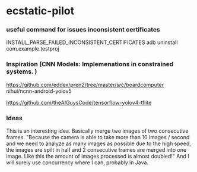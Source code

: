 # ecstatic-pilot



### useful command for issues inconsistent certificates 
INSTALL_PARSE_FAILED_INCONSISTENT_CERTIFICATES
adb uninstall com.example.testproj

### Inspiration (CNN Models: Implemenations in constrained systems. )
https://github.com/eddex/pren2/tree/master/src/boardcomputer 
nihui/ncnn-android-yolov5

https://github.com/theAIGuysCode/tensorflow-yolov4-tflite


### Ideas
This is an interesting idea. Basically merge two images of two consecutive frames. 
"Because the camera is able to take more than 10 images / second and we need to analyze as many images as possible due to the high speed, the images are spilt in half and 2 consecutive frames are merged into one image. Like this the amount of images processed is almost doubled!"
And I will surely use concurrency where I can, probably in Java.


